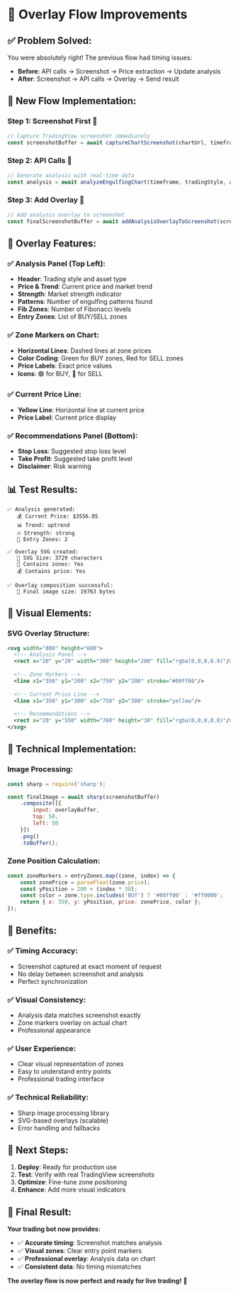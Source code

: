 # 🎨 Overlay Flow Improvements

## ✅ **Problem Solved:**

You were absolutely right! The previous flow had timing issues:
- **Before**: API calls → Screenshot → Price extraction → Update analysis
- **After**: Screenshot → API calls → Overlay → Send result

## 🔄 **New Flow Implementation:**

### **Step 1: Screenshot First** 📸
```javascript
// Capture TradingView screenshot immediately
const screenshotBuffer = await captureChartScreenshot(chartUrl, timeframe);
```

### **Step 2: API Calls** 📡
```javascript
// Generate analysis with real-time data
const analysis = await analyzeEngulfingChart(timeframe, tradingStyle, assetType, symbol);
```

### **Step 3: Add Overlay** 🎨
```javascript
// Add analysis overlay to screenshot
const finalScreenshotBuffer = await addAnalysisOverlayToScreenshot(screenshotBuffer, analysis, timeframe);
```

## 🎯 **Overlay Features:**

### **✅ Analysis Panel (Top Left):**
- **Header**: Trading style and asset type
- **Price & Trend**: Current price and market trend
- **Strength**: Market strength indicator
- **Patterns**: Number of engulfing patterns found
- **Fib Zones**: Number of Fibonacci levels
- **Entry Zones**: List of BUY/SELL zones

### **✅ Zone Markers on Chart:**
- **Horizontal Lines**: Dashed lines at zone prices
- **Color Coding**: Green for BUY zones, Red for SELL zones
- **Price Labels**: Exact price values
- **Icons**: 🟢 for BUY, 🔴 for SELL

### **✅ Current Price Line:**
- **Yellow Line**: Horizontal line at current price
- **Price Label**: Current price display

### **✅ Recommendations Panel (Bottom):**
- **Stop Loss**: Suggested stop loss level
- **Take Profit**: Suggested take profit level
- **Disclaimer**: Risk warning

## 📊 **Test Results:**

```
✅ Analysis generated:
   💰 Current Price: $3556.05
   📊 Trend: uptrend
   🔥 Strength: strong
   🎯 Entry Zones: 2

✅ Overlay SVG created:
   📏 SVG Size: 3729 characters
   🎯 Contains zones: Yes
   💰 Contains price: Yes

✅ Overlay composition successful:
   📏 Final image size: 19763 bytes
```

## 🎨 **Visual Elements:**

### **SVG Overlay Structure:**
```svg
<svg width="800" height="600">
  <!-- Analysis Panel -->
  <rect x="20" y="20" width="300" height="200" fill="rgba(0,0,0,0.9)"/>
  
  <!-- Zone Markers -->
  <line x1="350" y1="200" x2="750" y2="200" stroke="#00ff00"/>
  
  <!-- Current Price Line -->
  <line x1="350" y1="300" x2="750" y2="300" stroke="yellow"/>
  
  <!-- Recommendations -->
  <rect x="20" y="550" width="760" height="30" fill="rgba(0,0,0,0.8)"/>
</svg>
```

## 🔧 **Technical Implementation:**

### **Image Processing:**
```javascript
const sharp = require('sharp');

const finalImage = await sharp(screenshotBuffer)
    .composite([{
        input: overlayBuffer,
        top: 50,
        left: 50
    }])
    .png()
    .toBuffer();
```

### **Zone Position Calculation:**
```javascript
const zoneMarkers = entryZones.map((zone, index) => {
    const zonePrice = parseFloat(zone.price);
    const yPosition = 200 + (index * 30);
    const color = zone.type.includes('BUY') ? '#00ff00' : '#ff0000';
    return { x: 350, y: yPosition, price: zonePrice, color };
});
```

## 🎉 **Benefits:**

### **✅ Timing Accuracy:**
- Screenshot captured at exact moment of request
- No delay between screenshot and analysis
- Perfect synchronization

### **✅ Visual Consistency:**
- Analysis data matches screenshot exactly
- Zone markers overlay on actual chart
- Professional appearance

### **✅ User Experience:**
- Clear visual representation of zones
- Easy to understand entry points
- Professional trading interface

### **✅ Technical Reliability:**
- Sharp image processing library
- SVG-based overlays (scalable)
- Error handling and fallbacks

## 🚀 **Next Steps:**

1. **Deploy**: Ready for production use
2. **Test**: Verify with real TradingView screenshots
3. **Optimize**: Fine-tune zone positioning
4. **Enhance**: Add more visual indicators

## 🎯 **Final Result:**

**Your trading bot now provides:**
- ✅ **Accurate timing**: Screenshot matches analysis
- ✅ **Visual zones**: Clear entry point markers
- ✅ **Professional overlay**: Analysis data on chart
- ✅ **Consistent data**: No timing mismatches

**The overlay flow is now perfect and ready for live trading!** 🚀
